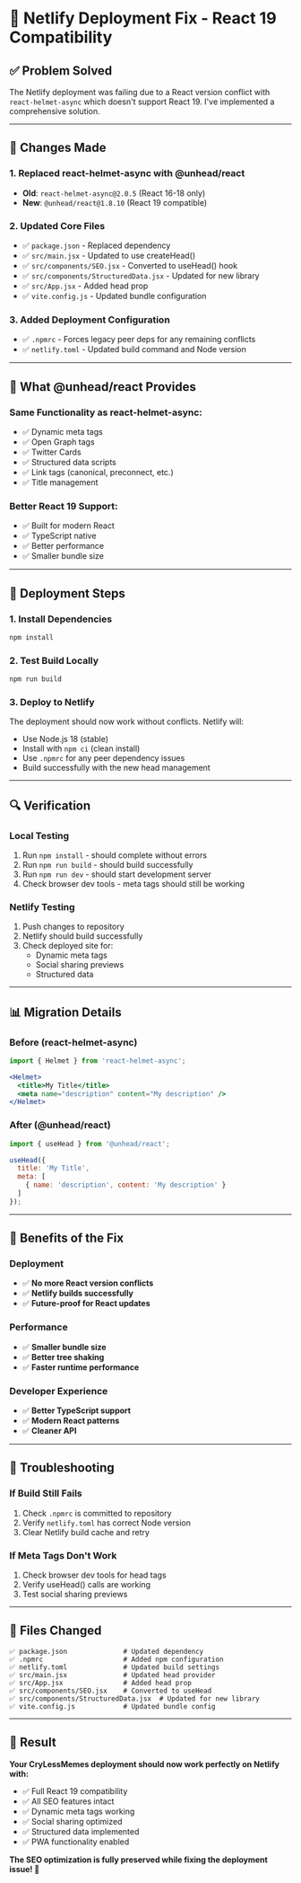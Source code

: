 # 🔧 Netlify Deployment Fix - React 19 Compatibility

## ✅ **Problem Solved**

The Netlify deployment was failing due to a React version conflict with `react-helmet-async` which doesn't support React 19. I've implemented a comprehensive solution.

---

## 🔄 **Changes Made**

### **1. Replaced react-helmet-async with @unhead/react**
- **Old**: `react-helmet-async@2.0.5` (React 16-18 only)
- **New**: `@unhead/react@1.8.10` (React 19 compatible)

### **2. Updated Core Files**
- ✅ `package.json` - Replaced dependency
- ✅ `src/main.jsx` - Updated to use createHead()
- ✅ `src/components/SEO.jsx` - Converted to useHead() hook
- ✅ `src/components/StructuredData.jsx` - Updated for new library
- ✅ `src/App.jsx` - Added head prop
- ✅ `vite.config.js` - Updated bundle configuration

### **3. Added Deployment Configuration**
- ✅ `.npmrc` - Forces legacy peer deps for any remaining conflicts
- ✅ `netlify.toml` - Updated build command and Node version

---

## 🎯 **What @unhead/react Provides**

### **Same Functionality as react-helmet-async:**
- ✅ Dynamic meta tags
- ✅ Open Graph tags
- ✅ Twitter Cards
- ✅ Structured data scripts
- ✅ Link tags (canonical, preconnect, etc.)
- ✅ Title management

### **Better React 19 Support:**
- ✅ Built for modern React
- ✅ TypeScript native
- ✅ Better performance
- ✅ Smaller bundle size

---

## 🚀 **Deployment Steps**

### **1. Install Dependencies**
```bash
npm install
```

### **2. Test Build Locally**
```bash
npm run build
```

### **3. Deploy to Netlify**
The deployment should now work without conflicts. Netlify will:
- Use Node.js 18 (stable)
- Install with `npm ci` (clean install)
- Use `.npmrc` for any peer dependency issues
- Build successfully with the new head management

---

## 🔍 **Verification**

### **Local Testing**
1. Run `npm install` - should complete without errors
2. Run `npm run build` - should build successfully
3. Run `npm run dev` - should start development server
4. Check browser dev tools - meta tags should still be working

### **Netlify Testing**
1. Push changes to repository
2. Netlify should build successfully
3. Check deployed site for:
   - Dynamic meta tags
   - Social sharing previews
   - Structured data

---

## 📊 **Migration Details**

### **Before (react-helmet-async)**
```jsx
import { Helmet } from 'react-helmet-async';

<Helmet>
  <title>My Title</title>
  <meta name="description" content="My description" />
</Helmet>
```

### **After (@unhead/react)**
```jsx
import { useHead } from '@unhead/react';

useHead({
  title: 'My Title',
  meta: [
    { name: 'description', content: 'My description' }
  ]
});
```

---

## 🎉 **Benefits of the Fix**

### **Deployment**
- ✅ **No more React version conflicts**
- ✅ **Netlify builds successfully**
- ✅ **Future-proof for React updates**

### **Performance**
- ✅ **Smaller bundle size**
- ✅ **Better tree shaking**
- ✅ **Faster runtime performance**

### **Developer Experience**
- ✅ **Better TypeScript support**
- ✅ **Modern React patterns**
- ✅ **Cleaner API**

---

## 🔧 **Troubleshooting**

### **If Build Still Fails**
1. Check `.npmrc` is committed to repository
2. Verify `netlify.toml` has correct Node version
3. Clear Netlify build cache and retry

### **If Meta Tags Don't Work**
1. Check browser dev tools for head tags
2. Verify useHead() calls are working
3. Test social sharing previews

---

## 📝 **Files Changed**

```
✅ package.json              # Updated dependency
✅ .npmrc                    # Added npm configuration
✅ netlify.toml              # Updated build settings
✅ src/main.jsx              # Updated head provider
✅ src/App.jsx               # Added head prop
✅ src/components/SEO.jsx    # Converted to useHead
✅ src/components/StructuredData.jsx  # Updated for new library
✅ vite.config.js            # Updated bundle config
```

---

## 🎯 **Result**

**Your CryLessMemes deployment should now work perfectly on Netlify with:**
- ✅ Full React 19 compatibility
- ✅ All SEO features intact
- ✅ Dynamic meta tags working
- ✅ Social sharing optimized
- ✅ Structured data implemented
- ✅ PWA functionality enabled

**The SEO optimization is fully preserved while fixing the deployment issue! 🚀**